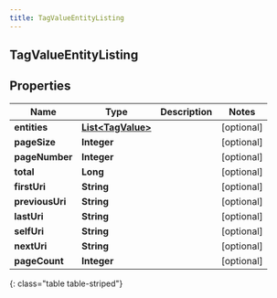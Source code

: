```yaml
---
title: TagValueEntityListing
---
```

## TagValueEntityListing


## Properties

| Name | Type | Description | Notes |
| ------------ | ------------- | ------------- | ------------- |
| **entities** | <!----><!---->[**List&lt;TagValue&gt;**](TagValue.html)<!----> |  |  [optional] |
| **pageSize** | <!----><!---->**Integer**<!----> |  |  [optional] |
| **pageNumber** | <!----><!---->**Integer**<!----> |  |  [optional] |
| **total** | <!----><!---->**Long**<!----> |  |  [optional] |
| **firstUri** | <!----><!---->**String**<!----> |  |  [optional] |
| **previousUri** | <!----><!---->**String**<!----> |  |  [optional] |
| **lastUri** | <!----><!---->**String**<!----> |  |  [optional] |
| **selfUri** | <!----><!---->**String**<!----> |  |  [optional] |
| **nextUri** | <!----><!---->**String**<!----> |  |  [optional] |
| **pageCount** | <!----><!---->**Integer**<!----> |  |  [optional] |
{: class="table table-striped"}



